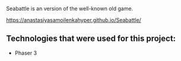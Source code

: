 Seabattle is an version of the well-known old game.  

https://anastasiyasamoilenkahyper.github.io/Seabattle/

## **Technologies that were used for this project:**

- Phaser 3


